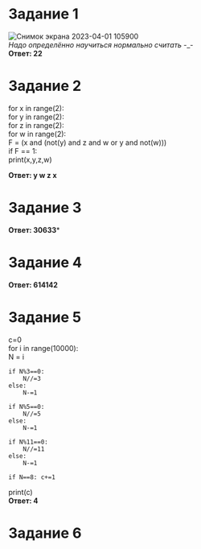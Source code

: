 # Задание 1
![Снимок экрана 2023-04-01 105900](https://user-images.githubusercontent.com/114387952/229264815-842f7c32-b419-4f53-892a-436017768c6b.png)  
_Надо определённо научиться нормально считать_ -_-  
**Ответ: 22**  
  
# Задание 2

for x in range(2):  
    for y in range(2):  
        for z in range(2):  
            for w in range(2):  
                F = (x and (not(y) and z and w or y and not(w)))  
                if F == 1:  
                    print(x,y,z,w)  
                      
**Ответ: y w z x**
  
# Задание 3
**Ответ: 30633***  
  
# Задание 4
**Ответ: 614142**
# Задание 5
c=0  
for i in range(10000):  
    N = i  
      
    if N%3==0:  
        N//=3  
    else:  
        N-=1  
          
    if N%5==0:  
        N//=5  
    else:  
        N-=1  
  
    if N%11==0:  
        N//=11  
    else:  
        N-=1  
  
    if N==8: c+=1  
print(c)  
**Ответ: 4**
  
# Задание 6
